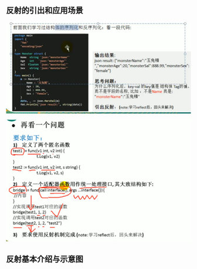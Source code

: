 ## 反射的引出和应用场景

![1662517792462](image/15.反射/1662517792462.png)

![1662517841399](image/15.反射/1662517841399.png)

## 反射基本介绍与示意图

